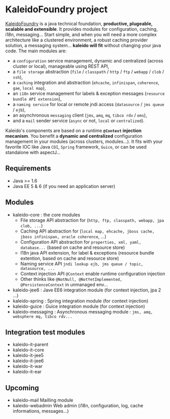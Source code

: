 KaleidoFoundry project
=============

[KaleidoFoundry][KaleidoFoundry] is a java technical foundation, **productive, plugeable, scalable and extensible**. It provides modules for configuration, caching, i18n, messaging... Start simple, and when you will need a more complex architecture like a clustered environment, a robust caching provider solution, a messaging system... **kaleido will fit** without changing your java code. The main modules are:

 * a `configuration` service management, dynamic and centralized (across cluster or local), manageable using REST API,
 * a `file storage` abstraction (`file` / `classpath` / `http` / `ftp` / `webapp` / `clob` / `ssh`),
 * a `caching` integration and abstraction (`ehcache`, `infinispan`, `coherence`, `gae`, `local map`),
 * an `i18n` service management for labels & exception messages (`resource bundle API extension`),
 * a `naming service` for local or remote jndi access (`datasource` / `jms queue` / `ejb`),
 * an asynchronous `messaging` client (`jms`, `amq`, `mq`, `tibco rdv` / `ems`),
 * and a `mail` sender service (`async` or not, `local` or `centralized`).
 
Kaleido's components are based on a runtime **`@Context` injection mecanism**. You benefit a **dynamic and centralized** configuration management in your modules (across clusters, modules...). It fits with your favorite IOC like Java `CDI`, `Spring` framework, `Guice`, or can be used standalone with aspectJ...


Requirements
------------
 * Java >= 1.6 
 * Java EE 5 & 6  (if you need an application server)

Modules
------------
 * kaleido-core	: the core modules
   - File storage API abstraction for (`http, ftp, classpath, webapp, jpa clob, ...`)
   - Caching API abstraction for (`local map, ehcache, jboss cache, jboss infinispan, oracle coherence`, ...)
   - Configuration API abstraction for `properties, xml, yaml, database...` (based on cache and resource store)
   - I18n java API extension, for label & exceptions (resource bundle extention, based on cache and resource store)
   - Naming service API `jndi lookup ejb, jms queue / topic, datasource, ...`
   - Context injection API `@Context` enable runtime configuration injection
   - Other thinks like `@NotNull, @NotYetImplemented, @PersistenceContext` in unmanaged env...
 * kaleido-jee6	: Jave EE6 integration module (for context injection, jpa 2 ...)
 * kaleido-spring : 	Spring integration module (for context injection)
 * kaleido-guice :	Guice integration module (for context injection)
 * kaleido-messaging  :  Asynchronous messaging module : `jms, amq, websphere mq, tibco rdv...` 

Integration test modules 
------------
 * kaleido-it-parent
 * kaleido-it-core
 * kaleido-it-jee5
 * kaleido-it-jee6
 * kaleido-it-war
 * kaleido-it-ear

Upcoming 
------------
 * kaleido-mail        Mailling module
 * kaleido-webadmin	Web admin (i18n, configuration, log, cache informations, messages...)



[KaleidoFoundry]: http://http://www.kaleidofoundry.org